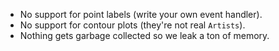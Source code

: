 - No support for point labels (write your own event handler).
- No support for contour plots (they're not real `Artists`).
- Nothing gets garbage collected so we leak a ton of memory.
